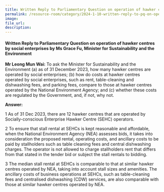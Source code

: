 ```yaml
---
title: Written Reply to Parliamentary Question on operation of hawker centres by social enterprises by Ms Grace Fu, Minister for Sustainability and the Environment
permalink: /resource-room/category/2024-1-10-written-reply-to-pq-on-operation-of-hawker-centres-by-social-enterprises/
image:
file_url:
description:
---
```

 
#### Written Reply to Parliamentary Question on operation of hawker centres by social enterprises by Ms Grace Fu, Minister for Sustainability and the Environment

**Mr Leong Mun Wai:** To ask the Minister for Sustainability and the Environment (a) as of 31 December 2023, how many hawker centres are operated by social enterprises; (b) how do costs at hawker centres operated by social enterprises, such as rent, table-cleaning and dishwashing fees, and parking fees, compare to those at hawker centres operated by the National Environment Agency; and (c) whether these costs are regulated by the Government, and, if not, why not.  

**Answer:**  

1 As of 31 Dec 2023, there are 12 hawker centres that are operated by Socially-conscious Enterprise Hawker Centre (SEHC) operators.  

2 To ensure that stall rental at SEHCs is kept reasonable and affordable, when the National Environment Agency (NEA) assesses bids, it takes into consideration the proposed rental, operating costs, and ancillary costs to be paid by stallholders such as table cleaning fees and central dishwashing charges. The operator is not allowed to charge stallholders rent that differs from that stated in the tender bid or subject the stall rentals to bidding.  

3 The median stall rental at SEHCs is comparable to that at similar hawker centres operated by NEA, taking into account stall sizes and amenities. The ancillary costs of business operations at SEHCs, such as table-cleaning fees and centralised dishwashing (CDW) services, are also comparable with those at similar hawker centres operated by NEA.  
